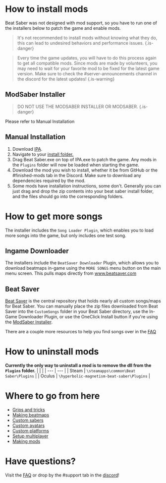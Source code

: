 <!-- TITLE: Beginners Guide -->
<!-- SUBTITLE: Getting Started -->

# How to install mods

Beat Saber was not designed with mod support, so you have to run one of the installers below to patch the game and enable mods.

> It's not recommended to install mods without knowing what they do, this can lead to undesired behaviors and performance issues. {.is-danger}

> Every time the game updates, you will have to do this process again to get all compatible mods. 
> Since mods are made by volunteers, you may need to wait for your favorite mod to be fixed for the latest game version. Make sure to check the #server-announcements channel in the discord for the latest updates!
{.is-warning}

## ModSaber Installer
> DO NOT USE THE MODSABER INSTALLER OR MODSABER. 
{.is-danger}

Please refer to Manual Installation 

## Manual Installation

1. Download [IPA](https://www.modsaber.org/mod/illusion-plugin-architecture).
2. Navigate to your [install folder.](faq/install-folder)
3. Drag Beat Saber.exe on top of IPA.exe to patch the game. Any mods in the `Plugins` folder will now be loaded when starting the game.
4. Download the mod you wish to install, whether it be from GitHub or the #finished-mods tab in the Discord. Make sure to download any dependencies required by the mod.
5. Some mods have installation instructions, some don't. Generally you can just drag and drop the zip contents into your beat saber install folder, and the files should go into the corresponding folders. 
# How to get more songs
The installer includes the `Song Loader Plugin`, which enables you to load more songs into the game, but only includes one test song.

## Ingame Downloader
The installers include the `BeatSaver Downloader` Plugin, which allows you to download beatmaps in-game using the `MORE SONGS` menu button on the main menu screen. This pulls maps directly from www.beatsaver.com

## Beat Saver
[Beat Saver](https://www.beatsaver.com) is the central repository that holds nearly all custom songs/maps for Beat Saber.
You can manually place the zip files downloaded from Beat Saver into the `CustomSongs` folder in your Beat Saber directory, use the In-Game Downloader Plugin, or use the OneClick Install button if you're using the [ModSaber Installer](https://www.modsaber.org/).

There are a couple more resources to help you find songs over in the [FAQ](faq#more-songs)

# How to uninstall mods
**Currently the only way to uninstall a mod is to remove the dll from the `Plugins` folder.**
|  |  |
| --- | --- |
| Steam | `\steamapps\common\Beat Saber\Plugins` |
| Oculus | `\hyperbolic-magnetism-beat-saber\Plugins` | 

# Where to go from here
* [Grips and tricks](grips-and-tricks)
* [Making beatmaps](mapping)
* [Custom sabers](models/custom-sabers)
* [Custom avatars](models/custom-avatars)
* [Custom platforms](models/custom-platforms)
* [Setup multiplayer](https://bs.assistant.moe/Multiplayer/)
* [Making mods](modding)

# Have questions?
Visit the [FAQ](faq) or drop by the #support tab in the [discord](https://discord.gg/beatsabermods)!